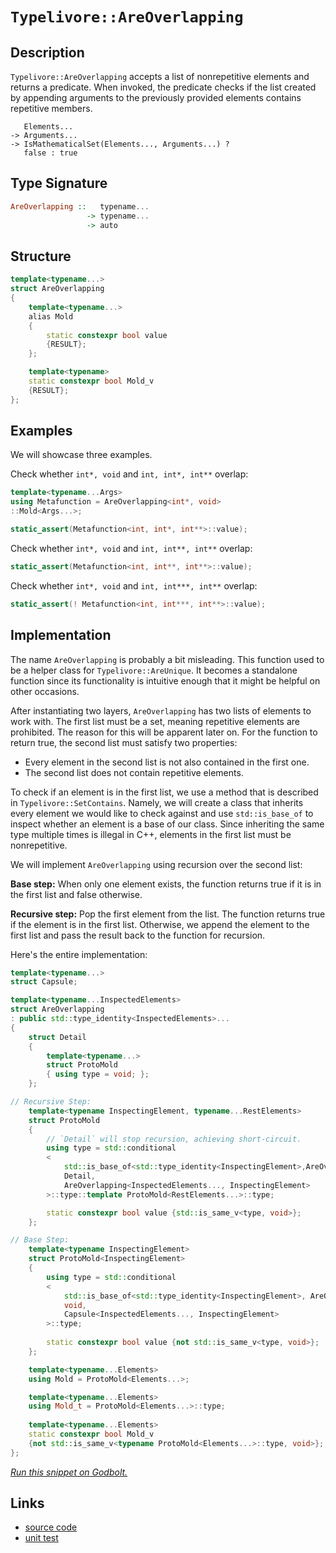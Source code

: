 <!-- Copyright 2024 Feng Mofan
SPDX-License-Identifier: Apache-2.0 -->

# `Typelivore::AreOverlapping`

## Description

`Typelivore::AreOverlapping` accepts a list of nonrepetitive elements and returns a predicate.
When invoked, the predicate checks if the list created by appending arguments to the previously provided elements contains repetitive members.
<pre><code>   Elements...
-> Arguments...
-> IsMathematicalSet(Elements..., Arguments...) ?
   false : true</code></pre>

## Type Signature

```Haskell
AreOverlapping ::   typename...
                 -> typename...
                 -> auto
```

## Structure

```C++
template<typename...>
struct AreOverlapping
{
    template<typename...>
    alias Mold
    {
        static constexpr bool value
        {RESULT};
    };

    template<typename>
    static constexpr bool Mold_v 
    {RESULT};
};
```

## Examples

We will showcase three examples.

Check whether `int*, void` and `int, int*, int**` overlap:

```C++
template<typename...Args>
using Metafunction = AreOverlapping<int*, void>
::Mold<Args...>;

static_assert(Metafunction<int, int*, int**>::value);
```

Check whether `int*, void` and `int, int**, int**` overlap:

```C++
static_assert(Metafunction<int, int**, int**>::value);
```

Check whether `int*, void` and `int, int***, int**` overlap:

```C++
static_assert(! Metafunction<int, int***, int**>::value);
```

## Implementation

The name `AreOverlapping` is probably a bit misleading.
This function used to be a helper class for `Typelivore::AreUnique`.
It becomes a standalone function since its functionality is intuitive enough that it might be helpful on other occasions.

After instantiating two layers, `AreOverlapping` has two lists of elements to work with.
The first list must be a set, meaning repetitive elements are prohibited. The reason for this will be apparent later on.
For the function to return true, the second list must satisfy two properties:

- Every element in the second list is not also contained in the first one.
- The second list does not contain repetitive elements.

To check if an element is in the first list, we use a method that is described in `Typelivore::SetContains`.
Namely, we will create a class that inherits every element we would like to check against and use `std::is_base_of` to inspect whether an element is a base of our class.
Since inheriting the same type multiple times is illegal in C++, elements in the first list must be nonrepetitive.

We will implement `AreOverlapping` using recursion over the second list:

**Base step:** When only one element exists, the function returns true if it is in the first list and false otherwise.

**Recursive step:** Pop the first element from the list. The function returns true if the element is in the first list. Otherwise, we append the element to the first list and pass the result back to the function for recursion.

Here's the entire implementation:

```C++
template<typename...>
struct Capsule;

template<typename...InspectedElements>
struct AreOverlapping
: public std::type_identity<InspectedElements>...
{
    struct Detail
    {
        template<typename...>
        struct ProtoMold
        { using type = void; };
    };

// Recursive Step:
    template<typename InspectingElement, typename...RestElements>
    struct ProtoMold
    {
        // `Detail` will stop recursion, achieving short-circuit.
        using type = std::conditional
        <
            std::is_base_of<std::type_identity<InspectingElement>,AreOverlapping>::value, 
            Detail, 
            AreOverlapping<InspectedElements..., InspectingElement>
        >::type::template ProtoMold<RestElements...>::type;

        static constexpr bool value {std::is_same_v<type, void>};
    };

// Base Step:
    template<typename InspectingElement>
    struct ProtoMold<InspectingElement>
    {
        using type = std::conditional
        <
            std::is_base_of<std::type_identity<InspectingElement>, AreOverlapping>::value, 
            void,
            Capsule<InspectedElements..., InspectingElement>
        >::type;
        
        static constexpr bool value {not std::is_same_v<type, void>};
    };

    template<typename...Elements>
    using Mold = ProtoMold<Elements...>;

    template<typename...Elements>
    using Mold_t = ProtoMold<Elements...>::type;
    
    template<typename...Elements>
    static constexpr bool Mold_v 
    {not std::is_same_v<typename ProtoMold<Elements...>::type, void>};;
};
```

[*Run this snippet on Godbolt.*](https://godbolt.org/#z:OYLghAFBqd5QCxAYwPYBMCmBRdBLAF1QCcAaPECAMzwBtMA7AQwFtMQByARg9KtQYEAysib0QXACx8BBAKoBnTAAUAHpwAMvAFYTStJg1DIApACYAQuYukl9ZATwDKjdAGFUtAK4sGIAMykrgAyeAyYAHI%2BAEaYxCAArADspAAOqAqETgwe3r566ZmOAqHhUSyx8Qm2mPbFDEIETMQEuT5%2BgXaYDtmNzQSlkTFxiSkKTS1t%2BVy2EwNhQxUjCQCUtqhexMjsHOb%2BYcjeWADUJv5uXo60hACeZ9gmGgCCewdHmKfnBDepmAD6BGITEICnujxeZn2DEOXhOZzcyHG6CwVDBz3BBEwLFSBkx8O%2Bv2YbAAdKS0U9xsQvA5jm4mKkFF56GcrOjnpjsbjMPifoxWJhScSAJIMBS/ByYdDYehsQSg/wPZ6U6kEY5PYiYADyADc4gZUqkwsBwSBjqkvNFrshjkiQCACf88FhBLd4SKxd1MVKZYwCPLsILwSYkqynsdwzbASrjgARTBNOjgiOnENJ5MRjk4ph4r68okCskKtPpyNUmnKYioIgAWU86GL6eDFmOXkyRmODs%2BMeO2tQTpZKZjLIbwaH/lD4IA9JPjgAlbqbTK646NTCpEANzNcnmE/nHd3ixxGaVY32kDt5/mC%2BfjE%2Byv3k5PK8uVmt1kep54l8PT04ANg0OME1oEwAOOAB3OhaEjVBUmODVkEXbJzyYZAEDwTBtSNG0EBIAgAFpkDwLYvEIYkG2TVtsM7M5u1tFABHweoxAoiN4VYkt6LwBQ/miJglD%2BVBUXOeiHT%2BJ1fVdc4D09I0719e5SHVLVdWIfVDSMe47W1MQvEwc8OPTIDgVoAyv2/ZNlJ1PV6Q041pNFQ9JXkuVBXPGSemPH1BEfb8tPtXk7S3bMPgrKtUFrWh63OG8CBcv1AwVILeWHNkw2/cZszwa00FFTFVFSYhjmiVBPB7XSPibLieIUfk/m1Hd9J7PtooeJIx1DZNR1Sl5nl/Cx%2BI%2BVd103LEsxzNwHXzfdHNkrzTx8otzPDZ9VTCt8ordWbPOAeLfPDJtDKo9saP8OiCHQO1cqY7IWOWxtzkMp8LrtbjeMGwThLcUTeXE51HG%2BLaPR2vaFXPKzVPUo1/J07wmqeiNeydUgEfDOkGSZbkHOBr14oUNyZpxuTvIIfaHuwZLfh6izDMyxwcoEcZMAKoqSrK2G9JTCwGCrSNLpAN7arYerGvPJHWu68cPw6oN7uCiapqvUk8bJ47gGOSL0C7Y51oi99zjxxKHiltLk3lrHJsvEllZJ/0GzVjW6wBbXdc1%2BFDcLCmAqpk30oOuWxu3XNd2t4kVaWv3Iyyhm8uZwritK6DNfq057qbHnVWqv4hf%2BBrg75NgddfPXNoN22jcpprxbBdrh19yWJz6gAqFvW7bycp1bgAVbAhC71uO%2Bbtvh8H3qIShGE4XOXLtlSB8I4xQOQsa/NBXVYA7eeB3q3jJgqC8aF6m1iGbINaHzjCAgm7FlryTtN3znX/HPZ68E6eyv5%2BKUFoIB3pp98PtkeEl9zyX2vscMBTcYYVRWD1d%2ByBP4KG/gQX%2Bu8AE9AEMAwQoDBAtxwVfKBSUQAc0wLA328DEHIIgGAMAGs0EHwwQwLBBB8Gt1YYQr2JCyEWA4GsWgnAEi8D8NwXgqBOBuGsNYG0GwtiVUhDwUgBBNC8LWAAaxAH%2BfwxIAAc2ikgaD/AkDQGh/BmG0WYAAnBY/QnBJC8BYBIYxpBhFaFIGIjgvAFAgA0Io5Raw4CwBgIgEAGwCDmhYRQCAaBsR0DiBEfknBVDaL/PhP8khjjAGQNaKQxIzC8ElIQEgTo9D8EECIMQ7ApAyEEIoFQ6gOCuN0DMcCQJ1wiL4QIoRyi3GcE1JccJxwhLHCSSktJGSsnHByWYY4EAPAxPoEVPYXAVi8CUQ03hpAIBIGiYaBZ5BKA7NifEYAUgzB8DoJiYgXiIDRG6dEMIzQbicAUfc5gxAbiamiNoT0zzeDRPvJqBgtAnnrNIFgaIXhgB0loLQLxIiwVYkMMAcQoL8AIUcLqOFrjmYLkxL88gghajdOuNEIE7yPBYG6YCPADj4WqRKkoOMLAkXXCMH4vgBgN4ADUMLgU1ISfFpThCiHEFUoVtS1DdKafoJFKBJGWH0HgaIXjIBrFgvUOF%2BEkS0VMJYawZhXGoFUsQCSKqIBrC6IwlwDB3CeHaHoEICxyiVAKBkLIAgph%2BBmIUd1DBBjOpGDMS19Q%2BiTDtdMGodRehzH9cMeIQa5ier0JlFosaljxotTI7YEgOkcEEc47p7jhnJNSekzJ2TJC5JmbgQpiz5ErN8eslYawECYCYFgeI5rSDqMkFoix/gkiSA0JIMwkgAIaASH%2Bax/COB2NIA4/wXBiR/i4H%2BbRFjtGroSJILgCR%2B1/gLaC9xnjvGNq0P4oJWyQn9MuPsqJqB5lxISRwZoLBtRJHwkwY4hwkWTIscSJd2KmJFMujMIV5TRXSHFUoSVoLdBnJafSX5ub80uNEb0m9qohmvvfZ%2B79Bh2xcH/YBmZczdlxFOJCMwDa1nns2dsh95GyCRMOQskAOGP0/qMERrgPiaC0Eudc25oLXmPPxaJ95nzvkOHxf830gLgXdPBZC6FsL8VYGZUYFFri0WyUxd0nFiE8XwsvkS0FJKyU3ApTsVx1LaUKPpRkTATKWVGnZVQTlCgeWYD5QK%2BF4GRWVKg7ICV9TGkgDOQR4w8qbAkrNWque2RNXarOrqqwlgDWiONaa%2BAFraiyWcBAVwSaZiOrKHG11RRsglbSG6%2BoaaXVBvy4w0NrRw1esjQVhoManUVYTf0GrKb5jlfTTm9Ymxs3LJsXmrpR7ODHA43hrj6siMAeJBoatwG62Lpo34ltbaO2UFzXOhd/7h1JD3UkJI/gR1jp3Yew1nAT0%2BNoxsgJwTQnhLvaxp9bBOCvrGSwBQ2prTalW1ycY%2BStvFLA7ICDQXqnyBg2FnQARSCIbaTwFDs3HscD6WEy4gyqALeICwQHwPQfg5CuMUjjGjmUf8P4XbTb6MMUfcxg5dO2Mg4NPVIjfwIcEE/qTtJ5yBNxCE3ch57zxPS4%2BV8n58K5OCAUyCnTmAIVQrEGp%2BFGmWU2d4Lpno%2BnQWGcuDsBRpmZ2uIs486zVKTX2d4I5xliKtNuZZx5pg3LeX8sYIKuHgWJDBZqcjqVaOotyr1QquLuW3GJcZpwScto0v6sNdlrA8XOtWqKzamrZXFiNdq1Vj17XKu%2Boa4G7PIbE1l6a1GgQrXK/xtmANuvrfU29dG1NhQWbKnY4e%2BhjgJOyfpKByDnsVPMQ04gDWog23lmrL26QVt7aRhdpnSdiL/7GcJCMTu4xjOkhrsHz0jxthT2vebd2gIf4ANcEsTdqxf4khcH0TMGd/gcdD6X023NeTT9j0z0VFSBVJMhnBJAgA%3D%3D%3D)

## Links

- [source code](../../../../conceptrodon/descend/typelivore/are_overlapping.hpp)
- [unit test](../../../../tests/unit/typelivore/are_overlapping.test.hpp)
